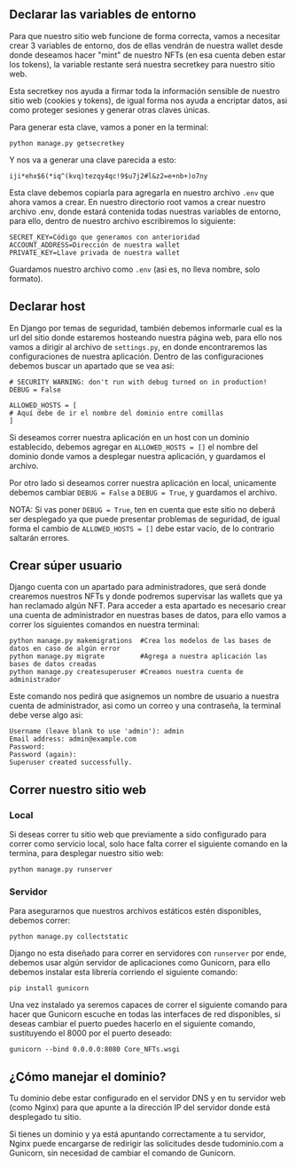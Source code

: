 ## Declarar las variables de entorno

Para que nuestro sitio web funcione de forma correcta, vamos a necesitar crear 3 variables de entorno, dos de ellas vendrán de nuestra wallet desde donde deseamos hacer "mint" de nuestro NFTs (en esa cuenta deben estar los tokens), la variable restante será nuestra secretkey para nuestro sitio web.

Esta secretkey nos ayuda a firmar toda la información sensible de nuestro sitio web (cookies y tokens), de igual forma nos ayuda a encriptar datos, asi como proteger sesiones y generar otras claves únicas.

Para generar esta clave, vamos a poner en la terminal:
```
python manage.py getsecretkey
```
Y nos va a generar una clave parecida a esto:
```
iji*ehx$6(*iq^(kvq)tezqy4qc!9$u7j2#l&z2=e+nb+)o7ny
```
Esta clave debemos copiarla para agregarla en nuestro archivo `.env` que ahora vamos a crear. En nuestro directorio root vamos a crear nuestro archivo .env, donde estará contenida todas nuestras variables de entorno, para ello, dentro de nuestro archivo escribiremos lo siguiente:

```
SECRET_KEY=Código que generamos con anterioridad
ACCOUNT_ADDRESS=Dirección de nuestra wallet
PRIVATE_KEY=Llave privada de nuestra wallet
```
Guardamos nuestro archivo como `.env` (asi es, no lleva nombre, solo formato).

## Declarar host

En Django por temas de seguridad, también debemos informarle cual es la url del sitio donde estaremos hosteando nuestra página web, para ello nos vamos a dirigir al archivo de `settings.py`, en donde encontraremos las configuraciones de nuestra aplicación. Dentro de las configuraciones debemos buscar un apartado que se vea asi:

```
# SECURITY WARNING: don't run with debug turned on in production!
DEBUG = False

ALLOWED_HOSTS = [
# Aquí debe de ir el nombre del dominio entre comillas   
]

```
Si deseamos correr nuestra aplicación en un host con un dominio establecido, debemos agregar en `ALLOWED_HOSTS = []` el nombre del dominio donde vamos a desplegar nuestra aplicación, y guardamos el archivo.

Por otro lado si deseamos correr nuestra aplicación en local, unicamente debemos cambiar `DEBUG = False` a `DEBUG = True`, y guardamos el archivo.

NOTA: Si vas poner `DEBUG = True`, ten en cuenta que este sitio no deberá ser desplegado ya que puede presentar problemas de seguridad, de igual forma el cambio de `ALLOWED_HOSTS = []` debe estar vacío, de lo contrario saltarán errores.

## Crear súper usuario

Django cuenta con un apartado para administradores, que será donde crearemos nuestros NFTs y donde podremos supervisar las wallets que ya han reclamado algún NFT. Para acceder a esta apartado es necesario crear una cuenta de administrador en nuestras bases de datos, para ello vamos a correr los siguientes comandos en nuestra terminal:

```
python manage.py makemigrations  #Crea los modelos de las bases de datos en caso de algún error
python manage.py migrate         #Agrega a nuestra aplicación las bases de datos creadas
python manage.py createsuperuser #Creamos nuestra cuenta de administrador
```

Este comando nos pedirá que asignemos un nombre de usuario a nuestra cuenta de administrador, asi como un correo y una contraseña, la terminal debe verse algo asi:

```
Username (leave blank to use 'admin'): admin
Email address: admin@example.com
Password:
Password (again):
Superuser created successfully.
```

## Correr nuestro sitio web

### Local

Si deseas correr tu sitio web que previamente a sido configurado para correr como servicio local, solo hace falta correr el siguiente comando en la termina, para desplegar nuestro sitio web:

```
python manage.py runserver
```

### Servidor

Para asegurarnos que nuestros archivos estáticos estén disponibles, debemos correr:

```
python manage.py collectstatic
```
Django no esta diseñado para correr en servidores con `runserver` por ende, debemos usar algún servidor de aplicaciones como Gunicorn, para ello debemos instalar esta librería corriendo el siguiente comando:

```
pip install gunicorn
```

Una vez instalado ya seremos capaces de correr el siguiente comando para hacer que Gunicorn escuche en todas las interfaces de red disponibles, si deseas cambiar el puerto puedes hacerlo en el siguiente comando, sustituyendo el 8000 por el puerto deseado:

```
gunicorn --bind 0.0.0.0:8080 Core_NFTs.wsgi
```

## ¿Cómo manejar el dominio?

Tu dominio debe estar configurado en el servidor DNS y en tu servidor web (como Nginx) para que apunte a la dirección IP del servidor donde está desplegado tu sitio.

Si tienes un dominio y ya está apuntando correctamente a tu servidor, Nginx puede encargarse de redirigir las solicitudes desde tudominio.com a Gunicorn, sin necesidad de cambiar el comando de Gunicorn.